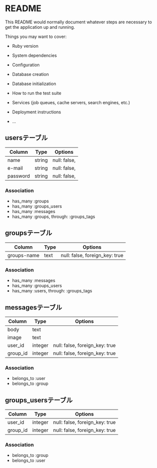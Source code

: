 # README

This README would normally document whatever steps are necessary to get the
application up and running.

Things you may want to cover:

* Ruby version

* System dependencies

* Configuration

* Database creation

* Database initialization

* How to run the test suite

* Services (job queues, cache servers, search engines, etc.)

* Deployment instructions

* ...


## usersテーブル

|Column|Type|Options|
|------|----|-------|
|name|string|null: false,|
|e-mail|string|null: false,|
|password|string|null: false,|

### Association
- has_many :groups
- has_many :groups_users
- has_many :messages
- has_many  :groups,  through:  :groups_tags

## groupsテーブル

|Column|Type|Options|
|------|----|-------|
|groups-name|text|null: false, foreign_key: true|

### Association
- has_many :messages
- has_many :groups_users
- has_many  :users,  through:  :groups_tags

## messagesテーブル

|Column|Type|Options|
|------|----|-------|
|body|text||
|image|text||
|user_id|integer|null: false, foreign_key: true|
|group_id|integer|null: false, foreign_key: true|

### Association
- belongs_to :user
- belongs_to :group

## groups_usersテーブル

|Column|Type|Options|
|------|----|-------|
|user_id|integer|null: false, foreign_key: true|
|group_id|integer|null: false, foreign_key: true|

### Association
- belongs_to :group
- belongs_to :user